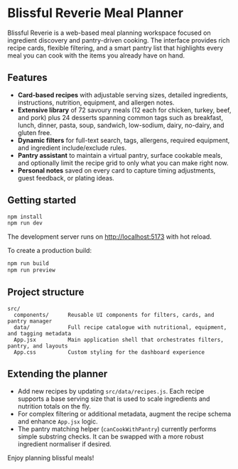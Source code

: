 # Blissful Reverie Meal Planner

Blissful Reverie is a web-based meal planning workspace focused on ingredient discovery and pantry-driven cooking. The interface
provides rich recipe cards, flexible filtering, and a smart pantry list that highlights every meal you can cook with the items you
already have on hand.

## Features

- **Card-based recipes** with adjustable serving sizes, detailed ingredients, instructions, nutrition, equipment, and allergen notes.
- **Extensive library** of 72 savoury meals (12 each for chicken, turkey, beef, and pork) plus 24 desserts spanning common tags such
  as breakfast, lunch, dinner, pasta, soup, sandwich, low-sodium, dairy, no-dairy, and gluten free.
- **Dynamic filters** for full-text search, tags, allergens, required equipment, and ingredient include/exclude rules.
- **Pantry assistant** to maintain a virtual pantry, surface cookable meals, and optionally limit the recipe grid to only what you can
  make right now.
- **Personal notes** saved on every card to capture timing adjustments, guest feedback, or plating ideas.

## Getting started

```bash
npm install
npm run dev
```

The development server runs on [http://localhost:5173](http://localhost:5173) with hot reload.

To create a production build:

```bash
npm run build
npm run preview
```

## Project structure

```
src/
  components/      Reusable UI components for filters, cards, and pantry manager
  data/            Full recipe catalogue with nutritional, equipment, and tagging metadata
  App.jsx          Main application shell that orchestrates filters, pantry, and layouts
  App.css          Custom styling for the dashboard experience
```

## Extending the planner

- Add new recipes by updating `src/data/recipes.js`. Each recipe supports a base serving size that is used to scale ingredients and
  nutrition totals on the fly.
- For complex filtering or additional metadata, augment the recipe schema and enhance `App.jsx` logic.
- The pantry matching helper (`canCookWithPantry`) currently performs simple substring checks. It can be swapped with a more robust
  ingredient normaliser if desired.

Enjoy planning blissful meals!
